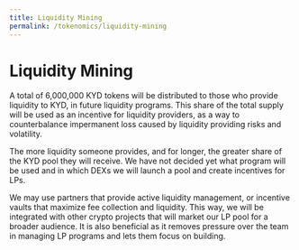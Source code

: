 ```yaml
---
title: Liquidity Mining
permalink: /tokenomics/liquidity-mining
---
```


# Liquidity Mining

A total of 6,000,000 KYD tokens will be distributed to those who provide liquidity to KYD, in future liquidity programs. This share of the total supply will be used as an incentive for liquidity providers, as a way to counterbalance impermanent loss caused by liquidity providing risks and volatility.

The more liquidity someone provides, and for longer, the greater share of the KYD pool they will receive. We have not decided yet what program will be used and in which DEXs we will launch a pool and create incentives for LPs.

We may use partners that provide active liquidity management, or incentive vaults that maximize fee collection and liquidity. This way, we will be integrated with other crypto projects that will market our LP pool for a broader audience. It is also beneficial as it removes pressure over the team in managing LP programs and lets them focus on building.